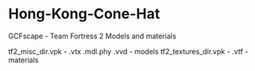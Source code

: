 # Hong-Kong-Cone-Hat
GCFscape - Team Fortress 2
Models and materials

tf2_misc_dir.vpk - .vtx .mdl.phy .vvd - models
tf2_textures_dir.vpk - .vtf - materials
